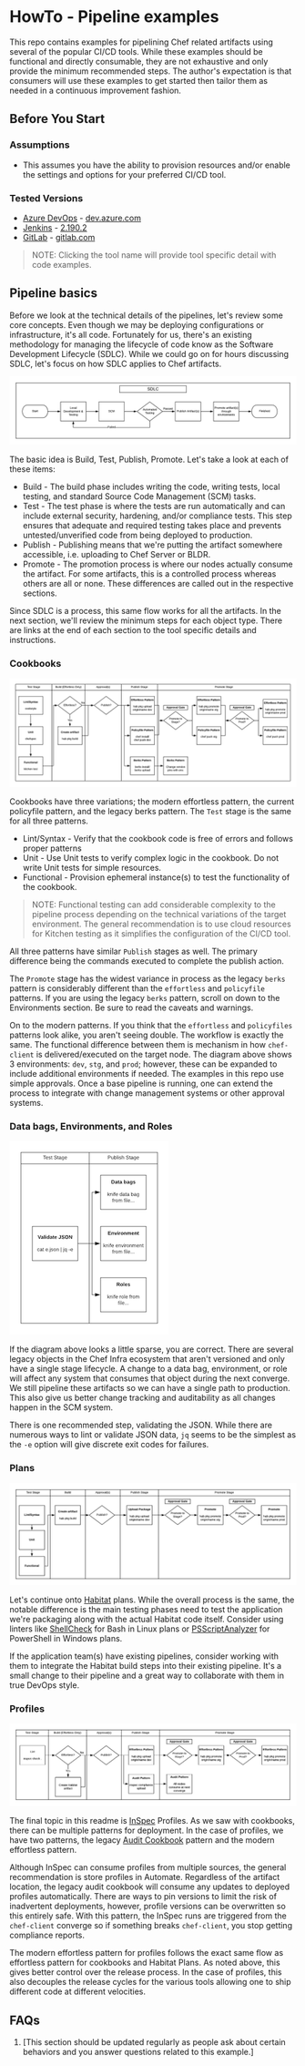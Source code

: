 # HowTo - Pipeline examples

This repo contains examples for pipelining Chef related artifacts using several of the popular CI/CD tools. While these examples should be functional and directly consumable, they are not exhaustive and only provide the minimum recommended steps. The author's expectation is that consumers will use these examples to get started then tailor them as needed in a continuous improvement fashion.

## Before You Start

### Assumptions

* This assumes you have the ability to provision resources and/or enable the settings and options for your preferred CI/CD tool.

### Tested Versions

* [Azure DevOps](AzureDevOps/README.md) - [dev.azure.com](https://dev.azure.com)
* [Jenkins](Jenkins/README.md) - [2.190.2](https://jenkins.io/download/)
* [GitLab](GitLabCI/README.md) - [gitlab.com](https://www.gitlab.com)

> NOTE: Clicking the tool name will provide tool specific detail with code examples.

## Pipeline basics

Before we look at the technical details of the pipelines, let's review some core concepts. Even though we may be deploying configurations or infrastructure, it's all code. Fortunately for us, there's an existing methodology for managing the lifecycle of code know as the Software Development Lifecycle (SDLC). While we could go on for hours discussing SDLC, let's focus on how SDLC applies to Chef artifacts.

![Chef SDLC Process](images/SDLC.png)

The basic idea is Build, Test, Publish, Promote. Let's take a look at each of these items:

* Build - The build phase includes writing the code, writing tests, local testing, and standard Source Code Management (SCM) tasks.
* Test - The test phase is where the tests are run automatically and can include external security, hardening, and/or compliance tests. This step ensures that adequate and required testing takes place and prevents untested/unverified code from being deployed to production.
* Publish - Publishing means that we're putting the artifact somewhere accessible, i.e. uploading to Chef Server or BLDR.
* Promote - The promotion process is where our nodes actually consume the artifact. For some artifacts, this is a controlled process whereas others are all or none. These differences are called out in the respective sections.

Since SDLC is a process, this same flow works for all the artifacts. In the next section, we'll review the minimum steps for each object type. There are links at the end of each section to the tool specific details and instructions.

### Cookbooks

![Cookbook Process](images/cookbooks.png)

Cookbooks have three variations; the modern effortless pattern, the current policyfile pattern, and the legacy berks pattern. The `Test` stage is the same for all three patterns.

* Lint/Syntax - Verify that the cookbook code is free of errors and follows proper patterns
* Unit - Use Unit tests to verify complex logic in the cookbook. Do not write Unit tests for simple resources.
* Functional - Provision ephemeral instance(s) to test the functionality of the cookbook.

> NOTE: Functional testing can add considerable complexity to the pipeline process depending on the technical variations of the target environment. The general recommendation is to use cloud resources for Kitchen testing as it simplifies the configuration of the CI/CD tool.

All three patterns have similar `Publish` stages as well. The primary difference being the commands executed to complete the publish action.

The `Promote` stage has the widest variance in process as the legacy `berks` pattern is considerably different than the `effortless` and `policyfile` patterns. If you are using the legacy `berks` pattern, scroll on down to the Environments section. Be sure to read the caveats and warnings.

On to the modern patterns. If you think that the `effortless` and `policyfiles` patterns look alike, you aren't seeing double. The workflow is exactly the same. The functional difference between them is mechanism in how `chef-client` is delivered/executed on the target node. The diagram above shows 3 environments: `dev`, `stg`, and `prod`; however, these can be expanded to include additional environments if needed. The examples in this repo use simple approvals. Once a base pipeline is running, one can extend the process to integrate with change management systems or other approval systems.

### Data bags, Environments, and Roles

![Server Objects Process](./images/serverobjects.png)

If the diagram above looks a little sparse, you are correct. There are several legacy objects in the Chef Infra ecosystem that aren't versioned and only have a single stage lifecycle. A change to a data bag, environment, or role will affect any system that consumes that object during the next converge. We still pipeline these artifacts so we can have a single path to production. This also give us better change tracking and auditability as all changes happen in the SCM system.

There is one recommended step, validating the JSON. While there are numerous ways to lint or validate JSON data, `jq` seems to be the simplest as the `-e` option will give discrete exit codes for failures.

### Plans

![Plans Process](images/plan.png)

Let's continue onto [Habitat](https://www.habitat.sh) plans. While the overall process is the same, the notable difference is the main testing phases need to test the application we're packaging along with the actual Habitat code itself. Consider using linters like [ShellCheck](https://www.shellcheck.net/) for Bash in Linux plans or [PSScriptAnalyzer](https://github.com/PowerShell/PSScriptAnalyzer) for PowerShell in Windows plans.

If the application team(s) have existing pipelines, consider working with them to integrate the Habitat build steps into their existing pipeline. It's a small change to their pipeline and a great way to collaborate with them in true DevOps style.

### Profiles

![Profiles Process](images/profiles.png)

The final topic in this readme is [InSpec](https://www.inspec.io) Profiles. As we saw with cookbooks, there can be multiple patterns for deployment. In the case of profiles, we have two patterns, the legacy [Audit Cookbook](https://supermarket.chef.io/cookbooks/audit) pattern and the modern effortless pattern.

Although InSpec can consume profiles from multiple sources, the general recommendation is store profiles in Automate. Regardless of the artifact location, the legacy audit cookbook will consume any updates to deployed profiles automatically. There are ways to pin versions to limit the risk of inadvertent deployments, however, profile versions can be overwritten so this entirely safe. With this pattern, the InSpec runs are triggered from the `chef-client` converge so if something breaks `chef-client`, you stop getting compliance reports.

The modern effortless pattern for profiles follows the exact same flow as effortless pattern for cookbooks and Habitat Plans. As noted above, this gives better control over the release process. In the case of profiles, this also decouples the release cycles for the various tools allowing one to ship different code at different velocities.

## FAQs

1. [This section should be updated regularly as people ask about certain behaviors and you answer questions related to this example.]
